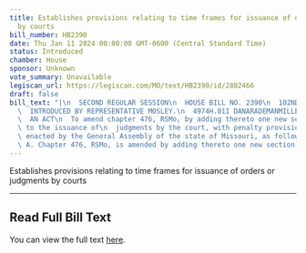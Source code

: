 ```yaml
---
title: Establishes provisions relating to time frames for issuance of orders or judgments
  by courts
bill_number: HB2390
date: Thu Jan 11 2024 00:00:00 GMT-0600 (Central Standard Time)
status: Introduced
chamber: House
sponsor: Unknown
vote_summary: Unavailable
legiscan_url: https://legiscan.com/MO/text/HB2390/id/2882466
draft: false
bill_text: "|\n  SECOND REGULAR SESSION\n  HOUSE BILL NO. 2390\n  102ND GENERAL ASSEMBLY\n\
  \  INTRODUCED BY REPRESENTATIVE MOSLEY.\n  4974H.01I DANARADEMANMILLER,ChiefClerk\n\
  \  AN ACT\n  To amend chapter 476, RSMo, by adding thereto one new section relating\
  \ to the issuance of\n  judgments by the court, with penalty provisions.\n  Be it\
  \ enacted by the General Assembly of the state of Missouri, as follows:\n  Section\
  \ A. Chapter 476, RSMo, is amended by adding thereto one new section, to be"
---
```

Establishes provisions relating to time frames for issuance of orders or judgments by courts

---

## Read Full Bill Text

You can view the full text [here](https://legiscan.com/MO/text/HB2390/id/2882466).
